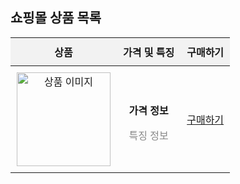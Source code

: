 <style>
/* 테이블 스타일 */
table {
  width: 100%;
  border-collapse: collapse;
}

th, td {
  padding: 10px;
  text-align: center;
}

th {
  background-color: #f2f2f2;
}

/* 이미지 스타일 */
td img {
  width: 150px;
}

/* 가격 및 특징 스타일 */
td p {
  margin-bottom: 5px;
}

td .price {
  font-weight: bold;
}

td .features {
  color: #888888;
}

/* 구매하기 버튼 스타일 */
td a.button {
   display:inline-block; 
   padding:0.3em; 
   background-color:#FF6F61; 
   color:#fff; 
   text-decoration:none; 
}
</style>

## 쇼핑몰 상품 목록

| 상품 | 가격 및 특징 | 구매하기 |
|-----|--------------|----------|
| ![상품 이미지](이미지_파일_경로) | <p class="price">가격 정보</p><p class="features">특징 정보</p> | [구매하기](구매_링크) |

